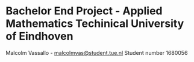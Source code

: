 # Bachelor End Project - Applied Mathematics Techinical University of Eindhoven

Malcolm Vassallo - malcolmvas@student.tue.nl
Student number 1680056